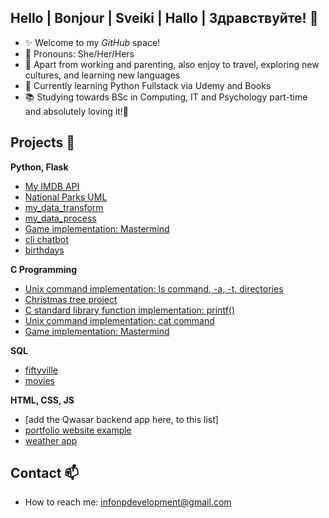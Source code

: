 ## Hello | Bonjour | Sveiki | Hallo | Здравствуйте! 👋

* ✨ Welcome to my _GitHub_ space!
* 🙂 Pronouns: She/Her/Hers
* 🚀 Apart from working and parenting, also enjoy to travel, exploring new cultures, and learning new languages
* 🌱 Currently learning Python Fullstack via Udemy and Books
* 📚 Studying towards BSc in Computing, IT and Psychology part-time and absolutely loving it!💛


## Projects 📂

**Python, Flask**
* [My IMDB API](https://github.com/nataliepcodes/my_imdb_api)
* [National Parks UML](https://github.com/nataliepcodes/national_parks_uml)
* [my_data_transform](https://github.com/nataliepcodes/my_data_transform)
* [my_data_process](https://github.com/nataliepcodes/my_data_process)
* [Game implementation: Mastermind](https://github.com/nataliepcodes/my_mastermind_python)
* [cli chatbot](https://github.com/nataliepcodes/ChatBot_CL)
* [birthdays](https://github.com/nataliepcodes/CS50-Birthdays-App-Project)

**C Programming**
* [Unix command implementation: ls command, -a, -t, directories](https://github.com/nataliepcodes/My-Ls)
* [Christmas tree project](https://github.com/nataliepcodes/Christmas-Tree-Project)
* [C standard library function implementation: printf()](https://github.com/nataliepcodes/My-Printf)
* [Unix command implementation: cat command](https://github.com/nataliepcodes/Cat-Command)
* [Game implementation: Mastermind](https://github.com/nataliepcodes/Mastermind) 

**SQL**
* [fiftyville](https://github.com/nataliepcodes/fiftyville)
* [movies](https://github.com/nataliepcodes/SQL-movies)

**HTML, CSS, JS**
* [add the Qwasar backend app here, to this list]
* [portfolio website example](https://nataliep-portfolio.netlify.app/)
* [weather app](https://upbeat-hypatia-8a3802.netlify.app/)

## Contact 📫
* How to reach me: infonpdevelopment@gmail.com
